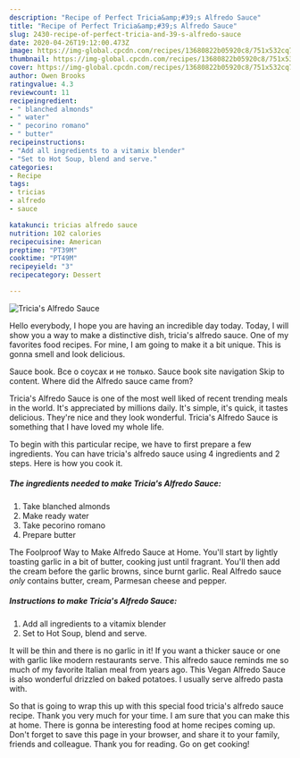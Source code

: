 ```yaml
---
description: "Recipe of Perfect Tricia&amp;#39;s Alfredo Sauce"
title: "Recipe of Perfect Tricia&amp;#39;s Alfredo Sauce"
slug: 2430-recipe-of-perfect-tricia-and-39-s-alfredo-sauce
date: 2020-04-26T19:12:00.473Z
image: https://img-global.cpcdn.com/recipes/13680822b05920c8/751x532cq70/tricias-alfredo-sauce-recipe-main-photo.jpg
thumbnail: https://img-global.cpcdn.com/recipes/13680822b05920c8/751x532cq70/tricias-alfredo-sauce-recipe-main-photo.jpg
cover: https://img-global.cpcdn.com/recipes/13680822b05920c8/751x532cq70/tricias-alfredo-sauce-recipe-main-photo.jpg
author: Owen Brooks
ratingvalue: 4.3
reviewcount: 11
recipeingredient:
- " blanched almonds"
- " water"
- " pecorino romano"
- " butter"
recipeinstructions:
- "Add all ingredients to a vitamix blender"
- "Set to Hot Soup, blend and serve."
categories:
- Recipe
tags:
- tricias
- alfredo
- sauce

katakunci: tricias alfredo sauce 
nutrition: 102 calories
recipecuisine: American
preptime: "PT39M"
cooktime: "PT49M"
recipeyield: "3"
recipecategory: Dessert

---
```



![Tricia&#39;s Alfredo Sauce](https://img-global.cpcdn.com/recipes/13680822b05920c8/751x532cq70/tricias-alfredo-sauce-recipe-main-photo.jpg)

Hello everybody, I hope you are having an incredible day today. Today, I will show you a way to make a distinctive dish, tricia&#39;s alfredo sauce. One of my favorites food recipes. For mine, I am going to make it a bit unique. This is gonna smell and look delicious.

Sauce book. Все о соусах и не только. Sauce book site navigation Skip to content. Where did the Alfredo sauce came from?

Tricia&#39;s Alfredo Sauce is one of the most well liked of recent trending meals in the world. It's appreciated by millions daily. It's simple, it's quick, it tastes delicious. They're nice and they look wonderful. Tricia&#39;s Alfredo Sauce is something that I have loved my whole life.


To begin with this particular recipe, we have to first prepare a few ingredients. You can have tricia&#39;s alfredo sauce using 4 ingredients and 2 steps. Here is how you cook it.

<!--inarticleads1-->

##### The ingredients needed to make Tricia&#39;s Alfredo Sauce:

1. Take  blanched almonds
1. Make ready  water
1. Take  pecorino romano
1. Prepare  butter


The Foolproof Way to Make Alfredo Sauce at Home. You&#39;ll start by lightly toasting garlic in a bit of butter, cooking just until fragrant. You&#39;ll then add the cream before the garlic browns, since burnt garlic. Real Alfredo sauce *only* contains butter, cream, Parmesan cheese and pepper. 

<!--inarticleads2-->

##### Instructions to make Tricia&#39;s Alfredo Sauce:

1. Add all ingredients to a vitamix blender
1. Set to Hot Soup, blend and serve.


It will be thin and there is no garlic in it! If you want a thicker sauce or one with garlic like modern restaurants serve. This alfredo sauce reminds me so much of my favorite Italian meal from years ago. This Vegan Alfredo Sauce is also wonderful drizzled on baked potatoes. I usually serve alfredo pasta with. 

So that is going to wrap this up with this special food tricia&#39;s alfredo sauce recipe. Thank you very much for your time. I am sure that you can make this at home. There is gonna be interesting food at home recipes coming up. Don't forget to save this page in your browser, and share it to your family, friends and colleague. Thank you for reading. Go on get cooking!

